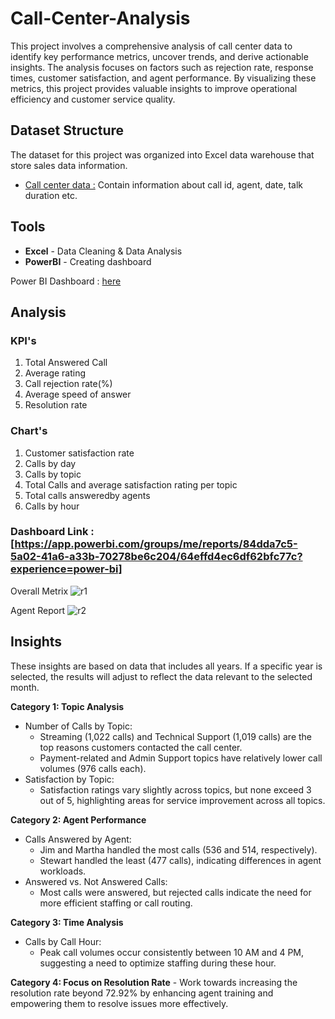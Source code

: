 # Call-Center-Analysis
This project involves a comprehensive analysis of call center data to identify key performance metrics, uncover trends, and derive actionable insights. The analysis focuses on factors such as rejection rate, response times, customer satisfaction, and agent performance. By visualizing these metrics, this project provides valuable insights to improve operational efficiency and customer service quality.

## Dataset Structure
The dataset for this project was organized into Excel data warehouse that store sales data information.
  - [Call center data :](https://github.com/jemisha29/Call-Center-Analysis/blob/main/Call_Center_Dataset.xlsx) Contain information about call id, agent, date, talk duration etc.

## Tools

  * **Excel** - Data Cleaning & Data Analysis
  * **PowerBI** - Creating dashboard

  Power BI Dashboard : [here](https://github.com/jemisha29/Call-Center-Analysis/blob/main/call%20center%20dashboard.pbix)
  
## Analysis 
### KPI's
  1. Total Answered Call
  2. Average rating
  3. Call rejection rate(%)
  4. Average speed of answer
  5. Resolution rate

### Chart's 
  1. Customer satisfaction rate
  2. Calls by day
  3. Calls by topic
  4. Total Calls and average satisfaction rating per topic
  5. Total calls answeredby agents
  6. Calls by hour
### Dashboard Link : [https://app.powerbi.com/groups/me/reports/84dda7c5-5a02-41a6-a33b-70278be6c204/64effd4ec6df62bfc77c?experience=power-bi]

Overall Metrix
![r1](https://github.com/user-attachments/assets/43184490-c65f-47f9-86d1-6ecf398ee98a)

Agent Report
![r2](https://github.com/user-attachments/assets/985df74d-c6d5-4a2d-8995-12a099fac7f6)

## Insights
These insights are based on data that includes all years. If a specific year is selected, the results will adjust to reflect the data relevant to the selected month.

**Category 1: Topic Analysis**
  - Number of Calls by Topic:
     - Streaming (1,022 calls) and Technical Support (1,019 calls) are the top reasons customers contacted the call center.
     - Payment-related and Admin Support topics have relatively lower call volumes (976 calls each).
  - Satisfaction by Topic:
     - Satisfaction ratings vary slightly across topics, but none exceed 3 out of 5, highlighting areas for service improvement across all topics.
       
**Category 2: Agent Performance**
  - Calls Answered by Agent:
     - Jim and Martha handled the most calls (536 and 514, respectively).
     - Stewart handled the least (477 calls), indicating differences in agent workloads.
  - Answered vs. Not Answered Calls:
     - Most calls were answered, but rejected calls indicate the need for more efficient staffing or call routing.

**Category 3: Time Analysis**
 - Calls by Call Hour:
     - Peak call volumes occur consistently between 10 AM and 4 PM, suggesting a need to optimize staffing during these hour.

**Category 4: Focus on Resolution Rate**
    - Work towards increasing the resolution rate beyond 72.92% by enhancing agent training and empowering them to resolve issues more effectively.

